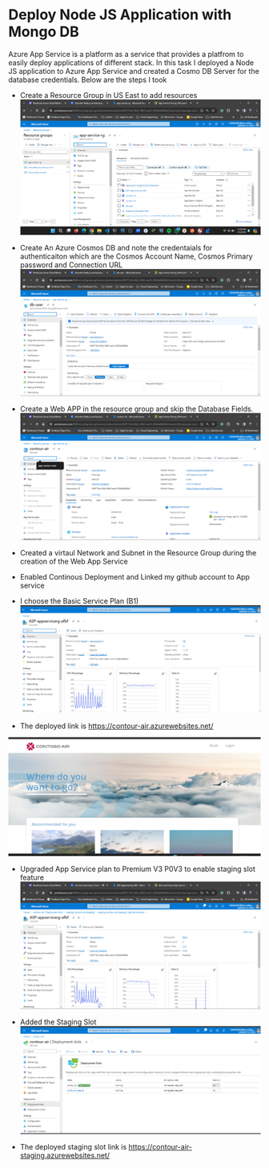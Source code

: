 # Deploy Node JS Application with Mongo DB

Azure App Service is a platform as a service that provides a platfrom to easily deploy applications of different stack.
In this task I deployed a Node JS application to Azure App Service and created a Cosmo DB Server for the database credentials. Below are the steps I took
- Create a Resource Group in US East to add resources 
![resource-group](./images/app-service-rg.png)

- Create An Azure Cosmos DB and note the credentaials for authenticaiton which are the Cosmos Account Name, Cosmos Primary password and Connection URL
![MongoDb](./images/cosmos-db.png)
-  Create a Web APP in the resource group and skip the Database Fields. 
![AppService](./images/app-service.png)

- Created a virtaul Network and Subnet in the Resource Group during the creation of the Web App Service

- Enabled Continous Deployment and Linked my github account to App service 

- I choose the Basic Service Plan (B1)
![serviceplan](./images/appservice-plan.png)

- The deployed link is https://contour-air.azurewebsites.net/

![deployed Url](./images/deployed-url.png)

- Upgraded App Service plan to Premium V3 P0V3 to enable staging slot feature
![app-service-2](./images/app-service-plan-12.png)

- Added the Staging Slot
![deployed Url](./images/staging-slot.png)

- The deployed staging slot link is https://contour-air-staging.azurewebsites.net/